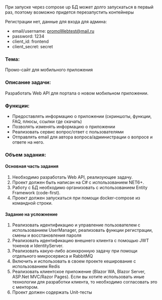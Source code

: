 При запуске через compose up БД может долго запускаться в первый раз, поэтому возможно придется перезапустить контейнеры

Регистрации нет, данные для входа для админа:
- email/username: promoWebtest@mail.ru 
- password: 1234
- client_id: frontend
- client_secret: secret

### Тема:

Промо-сайт для мобильного приложения

### Описание задачи:

Разработать Web API для портала о новом мобильном приложении.

### Функции:

- Предоставлять информацию о приложении (скриншоты, функции, FAQ, плюсы, ссылки где скачать)
- Позволять изменять информацию о приложении
- Реализовать сервис вопрос/ответ с пользователями
- Отправлять email для автора вопроса/администрации о вопросе и ответе на него.
 

### Объем задания:

 

#### Основная часть задания
1. Необходимо разработать Web API, реализующее задачу.
2. Проект должен быть написан на C# с использованием NET6+.
3. Работу с БД необходимо организовать с использованием Entity Framework (code-first).
4. Проект должен запускаться при помощи docker-compose из командной строки.
 

#### Задание на усложнение
1. Реализовать идентификацию и управление пользователем с использованием UserManager, реализовать функции регистрации, смены и восстановления пароля
2. Реализовать идентификацию внешнего клиента с помощью JWT токенов и IdentityServer.
3. Реализовать какую-либо асинхронную задачу при помощи отдельного микросервиса и RabbitMQ
4. Включить и использовать в своем проекте кеширование с использованием Redis
5. Реализовать клиентское приложение (Blazor WA, Blazor Server, ASP.Net MVC/Razor Pages). Если вы хотите использовать иные технологии для разработки клиента, то необходимо согласовать это с ментором.
6. Проект должен содержать Unit-тесты
